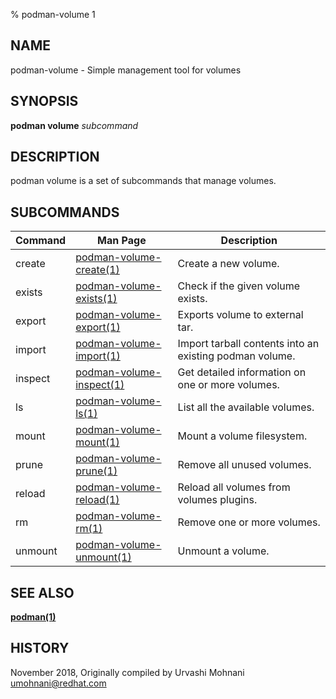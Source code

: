 % podman-volume 1

## NAME

podman\-volume - Simple management tool for volumes

## SYNOPSIS

**podman volume** _subcommand_

## DESCRIPTION

podman volume is a set of subcommands that manage volumes.

## SUBCOMMANDS

| Command | Man Page                                                                    | Description                                             |
| ------- | --------------------------------------------------------------------------- | ------------------------------------------------------- |
| create  | [podman-volume-create(1)](commands/podman-volume/podman-volume-create.md)   | Create a new volume.                                    |
| exists  | [podman-volume-exists(1)](commands/podman-volume/podman-volume-exists.md)   | Check if the given volume exists.                       |
| export  | [podman-volume-export(1)](commands/podman-volume/podman-volume-export.md)   | Exports volume to external tar.                         |
| import  | [podman-volume-import(1)](commands/podman-volume/podman-volume-import.md)   | Import tarball contents into an existing podman volume. |
| inspect | [podman-volume-inspect(1)](commands/podman-volume/podman-volume-inspect.md) | Get detailed information on one or more volumes.        |
| ls      | [podman-volume-ls(1)](commands/podman-volume/podman-volume-ls.md)           | List all the available volumes.                         |
| mount   | [podman-volume-mount(1)](commands/podman-volume/podman-volume-mount.md)     | Mount a volume filesystem.                              |
| prune   | [podman-volume-prune(1)](commands/podman-volume/podman-volume-prune.md)     | Remove all unused volumes.                              |
| reload  | [podman-volume-reload(1)](commands/podman-volume/podman-volume-reload.md)   | Reload all volumes from volumes plugins.                |
| rm      | [podman-volume-rm(1)](commands/podman-volume/podman-volume-rm.md)           | Remove one or more volumes.                             |
| unmount | [podman-volume-unmount(1)](commands/podman-volume/podman-volume-unmount.md) | Unmount a volume.                                       |

## SEE ALSO

**[podman(1)](podman.md)**

## HISTORY

November 2018, Originally compiled by Urvashi Mohnani <umohnani@redhat.com>
